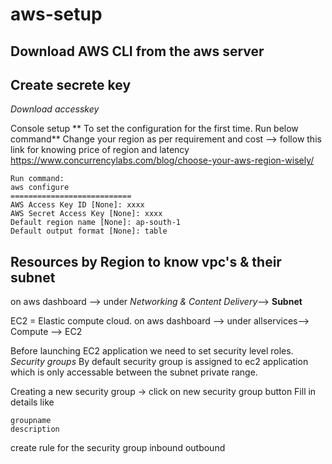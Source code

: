 # aws-setup
## Download AWS CLI from the aws server
## Create secrete key
  *Download accesskey*

Console setup
** To set the configuration for the first time. Run below command**
Change your region as per requirement and cost --> follow this link for knowing price of region and latency 
https://www.concurrencylabs.com/blog/choose-your-aws-region-wisely/

```
Run command: 
aws configure
===========================
AWS Access Key ID [None]: xxxx
AWS Secret Access Key [None]: xxxx
Default region name [None]: ap-south-1
Default output format [None]: table
```
Resources by Region to know vpc's & their subnet
-----------
on aws dashboard --> under *Networking & Content Delivery*--> **Subnet**  


EC2 = Elastic compute cloud.
on aws dashboard --> under allservices--> Compute --> EC2


Before launching EC2 application we need to set security level roles.
*Security groups*
By default security group is assigned to ec2 application which is only accessable between the subnet private range.


Creating a new security group
-> click on new security group button
Fill in details like
```
groupname
description
```
create rule for the security group
inbound 
outbound 


